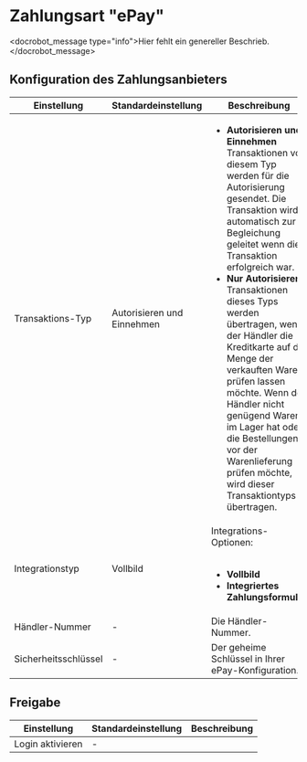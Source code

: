 # Zahlungsart "ePay"

<docrobot_message type="info">Hier fehlt ein genereller Beschrieb.</docrobot_message>

## Konfiguration des Zahlungsanbieters

<table>
	<thead>
		<tr>
			<th>Einstellung</th>
			<th>Standardeinstellung</th>
			<th>Beschreibung</th>
		</tr>
	</thead>
	<tbody>
		<tr>
			<td>Transaktions-Typ</td>
			<td>Autorisieren und Einnehmen</td>
			<td>
			    <ul>
			       <li><strong>Autorisieren und Einnehmen</strong><br>Transaktionen von diesem Typ werden für die Autorisierung gesendet. Die Transaktion wird automatisch zur Begleichung geleitet wenn die Transaktion erfolgreich war.</li>
			       <li><strong>Nur Autorisieren</strong><br>Transaktionen dieses Typs werden übertragen, wenn der Händler die Kreditkarte auf die Menge der verkauften Waren prüfen lassen möchte. Wenn der Händler nicht genügend Waren im Lager hat oder die Bestellungen vor der Warenlieferung prüfen möchte, wird dieser Transaktiontyps übertragen.</li>
			    </ul>
			</td>
		</tr>
		<tr>
			<td>Integrationstyp</td>
			<td>Vollbild</td>
			<td>
			    Integrations-Optionen:<br><br>
			    <ul>
			        <li><strong>Vollbild</strong></li>
			        <li><strong>Integriertes Zahlungsformular</strong></li>
			    </ul>
			</td>
		</tr>
		<tr>
			<td>Händler-Nummer</td>
			<td>-</td>
			<td>Die Händler-Nummer.</td>
		</tr>
		<tr>
			<td>Sicherheitsschlüssel</td>
			<td>-</td>
			<td>Der geheime Schlüssel in Ihrer ePay-Konfiguration.</td>
		</tr>
	</tbody>
</table>

## Freigabe

<table>
	<thead>
		<tr>
			<th>Einstellung</th>
			<th>Standardeinstellung</th>
			<th>Beschreibung</th>
		</tr>
	</thead>
	<tbody>
        <tr>
            <td>Login aktivieren</td>
            <td>-</td>
            <td></td>
        </tr>
	</tbody>
</table>